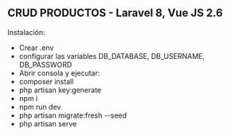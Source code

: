 
## CRUD PRODUCTOS - Laravel 8, Vue JS 2.6

Instalación:
- Crear .env
- configurar las variables DB_DATABASE, DB_USERNAME, DB_PASSWORD
- Abrir consola y ejecutar:
- composer install
- php artisan key:generate
- npm i
- npm run dev
- php artisan migrate:fresh --seed
- php artisan serve


